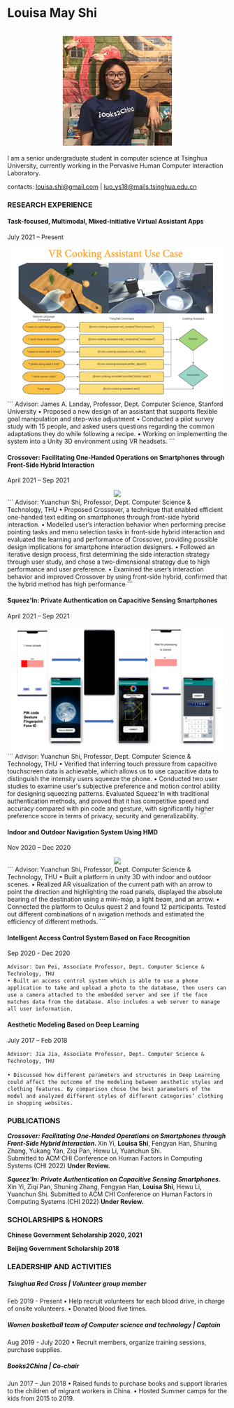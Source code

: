 # Louisa May Shi


<br />
<div align = center>
<img src ="/files/IMG_3689.jpg" width = "250" >
 <!-- ![image](/files/IMG_3689.jpg) -->
</div>
<br />I am a senior undergraduate student in computer science at Tsinghua University, currently working in the Pervasive Human Computer Interaction Laboratory.

contacts: louisa.shi@gmail.com | luo_ys18@mails.tsinghua.edu.cn 

### RESEARCH EXPERIENCE

#### Task-focused, Multimodal, Mixed-initiative Virtual Assistant Apps  
July 2021 – Present   
<div align = center>
<img src ="/files/cooking.png" >
 <!-- ![image](/files/IMG_3689.jpg) -->
</div> 
```            
Advisor: James A. Landay, Professor, Dept. Computer Science, Stanford University
• Proposed a new design of an assistant that supports flexible goal manipulation and step-wise adjustment
• Conducted a pilot survey study with 15 people, and asked users questions regarding the common adaptations they do while following a recipe.
• Working on implementing the system into a Unity 3D environment using VR headsets.
```

#### Crossover: Facilitating One-Handed Operations on Smartphones through Front-Side Hybrid Interaction
April 2021 – Sep 2021
<div align = center>
<img src ="/files/crossover.GIF" width = "200" >
 <!-- ![image](/files/IMG_3689.jpg) -->
</div>
```
Advisor: Yuanchun Shi, Professor, Dept. Computer Science & Technology, THU
• Proposed Crossover, a technique that enabled efficient one-handed text editing on smartphones through front-side hybrid interaction. 
• Modelled user’s interaction behavior when performing precise pointing tasks and menu selection tasks in front-side hybrid interaction and evaluated the learning and performance of Crossover, providing possible design implications for smartphone interaction designers. 
• Followed an iterative design process, first determining the side interaction strategy through user study, and chose a two-dimensional strategy due to high performance and user preference. 
• Examined the user’s interaction behavior and improved Crossover by using front-side hybrid, confirmed that the hybrid method has high performance 
```

#### Squeez'In: Private Authentication on Capacitive Sensing Smartphones 				
April 2021 – Sep 2021
<div align = center>
<img src ="/files/squeeze.png" >
 <!-- ![image](/files/IMG_3689.jpg) -->
</div>
```
Advisor: Yuanchun Shi, Professor, Dept. Computer Science & Technology, THU
• Verified that inferring touch pressure from capacitive touchscreen data is achievable, which allows us to use capacitive data to distinguish the intensity users squeeze the phone.
• Conducted two user studies to examine user's subjective preference and motion control ability for designing squeezing patterns. Evaluated Squeez'In with traditional authentication methods, and proved that it has competitive speed and accuracy compared with pin code and gesture, with significantly higher preference score in terms of privacy, security and generalizability.
```

#### Indoor and Outdoor Navigation System Using HMD                             
Nov 2020 – Dec 2020
<div align = center>
<img src ="/files/navi.GIF"  >
 <!-- ![image](/files/IMG_3689.jpg) -->
</div>
```
Advisor: Yuanchun Shi, Professor, Dept. Computer Science & Technology, THU
• Built a platform in unity 3D with indoor and outdoor scenes.
• Realized AR visualization of the current path with an arrow to point the direction and highlighting the road panels, displayed the absolute bearing of the destination using a mini-map, a light beam, and an arrow.
• Connected the platform to Oculus quest 2 and found 12 participants. Tested out different combinations of n	avigation methods and estimated the efficiency of different methods.
```

#### Intelligent Access Control System Based on Face Recognition                      
Sep 2020 - Dec 2020
```
Advisor: Dan Pei, Associate Professor, Dept. Computer Science & Technology, THU
• Built an access control system which is able to use a phone application to take and upload a photo to the database, then users can use a camera attached to the embedded server and see if the face matches data from the database. Also includes a web server to manage all user information. 
```

#### Aesthetic Modeling Based on Deep Learning                                    
July 2017 – Feb 2018
```
Advisor: Jia Jia, Associate Professor, Dept. Computer Science & Technology, THU

• Discussed how different parameters and structures in Deep Learning could affect the outcome of the modeling between aesthetic styles and clothing features. By comparison chose the best parameters of the model and analyzed different styles of different categories’ clothing in shopping websites. 
```

### PUBLICATIONS
<i><b>Crossover: Facilitating One-Handed Operations on Smartphones through Front-Side Hybrid Interaction. </b></i>
Xin Yi, <b>Louisa Shi</b>, Fengyan Han, Shuning Zhang, Yukang Yan, Ziqi Pan, Hewu Li, Yuanchun Shi.   
Submitted to ACM CHI Conference on Human Factors in Computing Systems (CHI 2022) 
<b>Under Review.</b>

<i><b>Squeez'In: Private Authentication on Capacitive Sensing Smartphones.</b></i>
Xin Yi, Ziqi Pan, Shuning Zhang, Fengyan Han, <b>Louisa Shi</b>, Hewu Li, Yuanchun Shi.  Submitted to ACM CHI Conference on Human Factors in Computing Systems (CHI 2022) 
<b>Under Review.</b>

### SCHOLARSHIPS & HONORS
<b>
Chinese Government Scholarship	2020, 2021 				

Beijing Government Scholarship	2018 					</b>								

### LEADERSHIP AND ACTIVITIES
##### Tsinghua Red Cross | Volunteer group member                                                
Feb 2019 - Present
•	Help recruit volunteers for each blood drive, in charge of onsite volunteers.
•	Donated blood five times.
##### Women basketball team of Computer science and technology | Captain                      
Aug 2019 - July 2020
•	Recruit members, organize training sessions, purchase supplies. 
##### Books2China | Co-chair														   
Jun 2017 – Jun 2018
•	Raised funds to purchase books and support libraries to the children of migrant workers in China.
•	Hosted Summer camps for the kids from 2015 to 2019.




<!-- ### Markdown

Markdown is a lightweight and easy-to-use syntax for styling your writing. It includes conventions for

```markdown
Syntax highlighted code block

# Header 1
## Header 2
### Header 3

- Bulleted
- List

1. Numbered
2. List

**Bold** and _Italic_ and `Code` text

[Link](url) and ![Image](src)
```

For more details see [Basic writing and formatting syntax](https://docs.github.com/en/github/writing-on-github/getting-started-with-writing-and-formatting-on-github/basic-writing-and-formatting-syntax).

### Jekyll Themes

Your Pages site will use the layout and styles from the Jekyll theme you have selected in your [repository settings](https://github.com/louisaaaaa/louisaaaaa.github.io/settings/pages). The name of this theme is saved in the Jekyll `_config.yml` configuration file.

### Support or Contact

Having trouble with Pages? Check out our [documentation](https://docs.github.com/categories/github-pages-basics/) or [contact support](https://support.github.com/contact) and we’ll help you sort it out. -->
